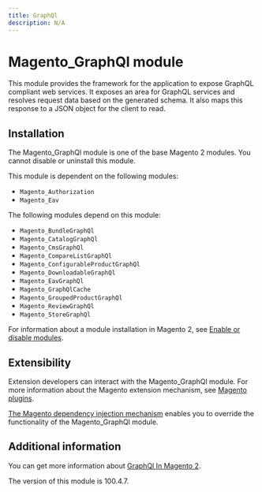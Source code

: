 ```yaml
---
title: GraphQl
description: N/A
---
```


# Magento_GraphQl module

This module provides the framework for the application to expose GraphQL compliant web services. It exposes an area for
GraphQL services and resolves request data based on the generated schema. It also maps this response to a JSON object
for the client to read.

## Installation

The Magento_GraphQl module is one of the base Magento 2 modules. You cannot disable or uninstall this module.

This module is dependent on the following modules:

- `Magento_Authorization`
- `Magento_Eav`

The following modules depend on this module:

- `Magento_BundleGraphQl`
- `Magento_CatalogGraphQl`
- `Magento_CmsGraphQl`
- `Magento_CompareListGraphQl`
- `Magento_ConfigurableProductGraphQl`
- `Magento_DownloadableGraphQl`
- `Magento_EavGraphQl`
- `Magento_GraphQlCache`
- `Magento_GroupedProductGraphQl`
- `Magento_ReviewGraphQl`
- `Magento_StoreGraphQl`

For information about a module installation in Magento 2, see [Enable or disable modules](https://experienceleague.adobe.com/docs/commerce-operations/installation-guide/tutorials/manage-modules.html).

## Extensibility

Extension developers can interact with the Magento_GraphQl module. For more information about the Magento extension mechanism, see [Magento plugins](https://developer.adobe.com/commerce/php/development/components/plugins/).

[The Magento dependency injection mechanism](https://developer.adobe.com/commerce/php/development/components/dependency-injection/) enables you to override the functionality of the Magento_GraphQl module.

## Additional information

You can get more information about [GraphQl In Magento 2](https://developer.adobe.com/commerce/webapi/graphql/).

<InlineAlert slots="text" />
The version of this module is 100.4.7.
